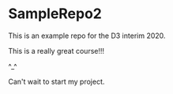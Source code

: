 # SampleRepo2

This is an example repo for the D3 interim 2020.

This is a really great course!!!

^\_^

Can't wait to start my project.
